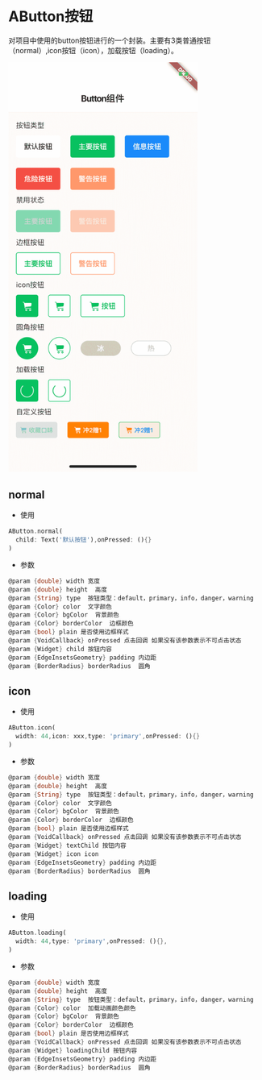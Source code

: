 <!--
 * @Author: meetqy
 * @since: 2019-09-02 15:23:17
 * @lastTime: 2019-09-18 10:41:48
 * @LastEditors: meetqy
 -->
# AButton按钮

对项目中使用的button按钮进行的一个封装。主要有3类普通按钮（normal）,icon按钮（icon），加载按钮（loading）。

<img src="./abutton.PNG" width="375"/>

## normal

- 使用

``` dart
AButton.normal(
  child: Text('默认按钮'),onPressed: (){}
)
```

- 参数

```dart
@param {double} width 宽度
@param {double} height  高度
@param {String} type  按钮类型：default，primary，info，danger，warning
@param {Color} color  文字颜色
@param {Color} bgColor  背景颜色
@param {Color} borderColor  边框颜色
@param {bool} plain 是否使用边框样式
@param {VoidCallback} onPressed 点击回调 如果没有该参数表示不可点击状态
@param {Widget} child 按钮内容
@param {EdgeInsetsGeometry} padding 内边距
@param {BorderRadius} borderRadius  圆角
```

## icon

- 使用

``` dart
AButton.icon(
  width: 44,icon: xxx,type: 'primary',onPressed: (){}
)
```

- 参数

```dart
@param {double} width 宽度
@param {double} height  高度
@param {String} type  按钮类型：default，primary，info，danger，warning
@param {Color} color  文字颜色
@param {Color} bgColor  背景颜色
@param {Color} borderColor  边框颜色
@param {bool} plain 是否使用边框样式
@param {VoidCallback} onPressed 点击回调 如果没有该参数表示不可点击状态
@param {Widget} textChild 按钮内容
@param {Widget} icon icon
@param {EdgeInsetsGeometry} padding 内边距
@param {BorderRadius} borderRadius  圆角
```

## loading

- 使用

``` dart
AButton.loading(
  width: 44,type: 'primary',onPressed: (){},
)
```

- 参数

``` dart 
@param {double} width 宽度
@param {double} height  高度
@param {String} type  按钮类型：default，primary，info，danger，warning
@param {Color} color  加载动画颜色颜色
@param {Color} bgColor  背景颜色
@param {Color} borderColor  边框颜色
@param {bool} plain 是否使用边框样式
@param {VoidCallback} onPressed 点击回调 如果没有该参数表示不可点击状态
@param {Widget} loadingChild 按钮内容
@param {EdgeInsetsGeometry} padding 内边距
@param {BorderRadius} borderRadius  圆角
```
